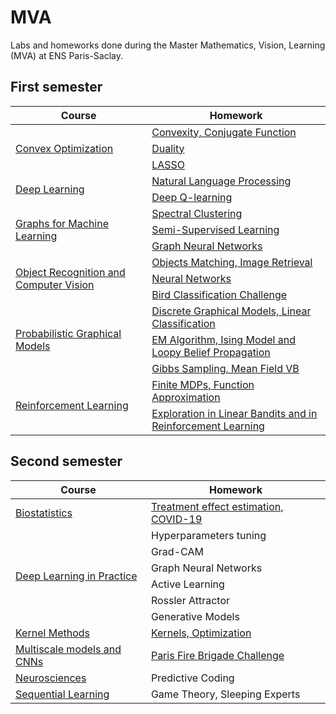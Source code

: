 # MVA
Labs and homeworks done during the Master Mathematics, Vision, Learning (MVA) at ENS Paris-Saclay.

## First semester

<table>
    <thead>
        <tr>
            <th>Course</th>
            <th>Homework</th>
        </tr>
    </thead>
    <tbody>
         <!-- Convex Optimization -->
         <tr>
              <td rowspan=3><a href="https://github.com/moulinantoine/MVA/tree/master/convex_optimization">Convex Optimization</a></td>
              <td><a href="https://github.com/moulinantoine/MVA/tree/master/convex_optimization/HW1">Convexity, Conjugate Function</a></td>
         </tr>
         <tr>
              <td><a href="https://github.com/moulinantoine/MVA/tree/master/convex_optimization/HW2">Duality</a></td>
         </tr>
         <tr>
              <td><a href="https://github.com/moulinantoine/MVA/tree/master/convex_optimization/HW3">LASSO</a></td>
         </tr>
         <!-- Deep Learning -->
         <tr>
              <td rowspan=2><a href="https://github.com/moulinantoine/MVA/tree/master/deep_learning">Deep Learning</a></td>
              <td><a href="https://github.com/moulinantoine/MVA/tree/master/deep_learning/nlp_project">Natural Language Processing</a></td>
         </tr>
         <tr>
              <td><a href="https://github.com/moulinantoine/MVA/tree/master/deep_learning/dqn_project">Deep Q-learning</a></td>
         </tr>
         <!-- Graphs for Machine Learning -->
         <tr>
              <td rowspan=3><a href="https://github.com/moulinantoine/MVA/tree/master/graphs_ml">Graphs for Machine Learning</a></td>
              <td><a href="https://github.com/moulinantoine/MVA/tree/master/graphs_ml/PW1">Spectral Clustering</a></td>
         </tr>
         <tr>
              <td><a href="https://github.com/moulinantoine/MVA/tree/master/graphs_ml/PW2">Semi-Supervised Learning</a></td>
         </tr>
         <tr>
              <td><a href="https://github.com/moulinantoine/MVA/tree/master/graphs_ml/PW3">Graph Neural Networks</a></td>
         </tr>
         <!-- Object Recognition and Computer Vision -->
         <tr>
              <td rowspan=3><a href="https://github.com/moulinantoine/MVA/tree/master/object_recognition">Object Recognition and Computer Vision</a></td>
              <td><a href="https://github.com/moulinantoine/MVA/tree/master/object_recognition">Objects Matching, Image Retrieval</a></td>
         </tr>
         <tr>
              <td><a href="https://github.com/moulinantoine/MVA/tree/master/object_recognition">Neural Networks</a></td>
         </tr>
         <tr>
              <td><a href="https://github.com/moulinantoine/MVA/tree/master/object_recognition">Bird Classification Challenge</a></td>
         </tr>
         <!-- Probabilistic Graphical Models -->
         <tr>
              <td rowspan=3><a href="https://github.com/moulinantoine/MVA/tree/master/probabilistic_graphical_models">Probabilistic Graphical Models</a></td>
              <td><a href="https://github.com/moulinantoine/MVA/tree/master/probabilistic_graphical_models/HW1">Discrete Graphical Models, Linear Classification</a></td>
         </tr>
         <tr>
              <td><a href="https://github.com/moulinantoine/MVA/tree/master/probabilistic_graphical_models/HW2">EM Algorithm, Ising Model and Loopy Belief Propagation</a></td>
         </tr>
         <tr>
              <td><a href="https://github.com/moulinantoine/MVA/tree/master/probabilistic_graphical_models/HW3">Gibbs Sampling, Mean Field VB</a></td>
         </tr>
         <!-- Reinforcement Learning -->
         <tr>
              <td rowspan=2><a href="https://github.com/moulinantoine/MVA/tree/master/reinforcement_learning">Reinforcement Learning</a></td>
              <td><a href="https://github.com/moulinantoine/MVA/tree/master/reinforcement_learning/HW1">Finite MDPs, Function Approximation</a></td>
         </tr>
         <tr>
              <td><a href="https://github.com/moulinantoine/MVA/tree/master/reinforcement_learning/HW2">Exploration in Linear Bandits and in Reinforcement Learning</a></td>
         </tr>
    </tbody>
</table>

## Second semester

<table>
    <thead>
        <tr>
            <th>Course</th>
            <th>Homework</th>
        </tr>
    </thead>
    <tbody>
         <!-- Biostatistics -->
         <tr>
              <td rowspan=1><a href="https://github.com/moulinantoine/MVA/tree/master/biostatistics">Biostatistics</a></td>
              <td><a href="https://github.com/moulinantoine/MVA/tree/master/biostatistics">Treatment effect estimation, COVID-19</a></td>
         </tr>
         <!-- Deep Learning in Practice -->
         <tr>
              <td rowspan=6><a href="https://github.com/moulinantoine/MVA/tree/master/deep_practice">Deep Learning in Practice</a></td>
              <td>Hyperparameters tuning</td>
         </tr>
         <tr>
              <td>Grad-CAM</td>
         </tr>
         <tr>
              <td>Graph Neural Networks</td>
         </tr>
         <tr>
              <td>Active Learning</td>
         </tr>
         <tr>
              <td>Rossler Attractor</td>
         </tr>
         <tr>
              <td>Generative Models</td>
         </tr>
         <!-- Kernel Methods -->
         <tr>
              <td rowspan=1><a href="https://github.com/moulinantoine/MVA/tree/master/">Kernel Methods</a></td>
              <td><a href="https://github.com/moulinantoine/MVA/tree/master/kernel_methods">Kernels, Optimization</a></td>
         </tr>
         <!-- Multiscale models and CNNs -->
         <tr>
              <td rowspan=1><a href="https://github.com/moulinantoine/MVA/tree/master/multi_scale">Multiscale models and CNNs</a></td>
              <td><a href="https://github.com/moulinantoine/MVA/tree/master/multi_scale">Paris Fire Brigade Challenge</a></td>
         </tr>
         <!-- Neurosciences -->
         <tr>
              <td rowspan=1><a href="https://github.com/moulinantoine/MVA/tree/master/neurosciences">Neurosciences</a></td>
              <td>Predictive Coding</td>
         </tr>
         <!-- Sequential Learning -->
         <tr>
              <td rowspan=1><a href="https://github.com/moulinantoine/MVA/tree/master/">Sequential Learning</a></td>
              <td>Game Theory, Sleeping Experts</td>
         </tr>
    </tbody>
</table>
